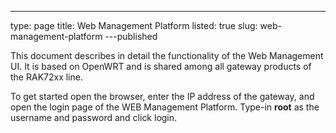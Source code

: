 ---
type: page
title: Web Management Platform
listed: true
slug: web-management-platform
---published

This document describes in detail the functionality of the Web Management UI. It is based on OpenWRT and is shared among all gateway products of the RAK72xx line.

To get started open the browser, enter the IP address of the gateway, and open the login page of the WEB Management Platform. Type-in **root** as the username and password and click login.

